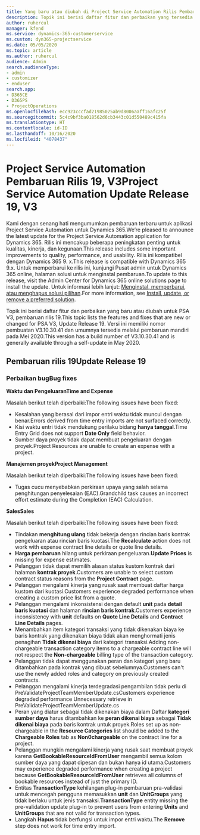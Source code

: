 ```yaml
---
title: Yang baru atau diubah di Project Service Automation Rilis Pembaruan 19, V3
description: Topik ini berisi daftar fitur dan perbaikan yang tersedia di Project Service Automation V3, pembaruan rilis 19, V3.
author: ruhercul
manager: kfend
ms.service: dynamics-365-customerservice
ms.custom: dyn365-projectservice
ms.date: 05/05/2020
ms.topic: article
ms.author: ruhercul
audience: Admin
search.audienceType:
- admin
- customizer
- enduser
search.app:
- D365CE
- D365PS
- ProjectOperations
ms.openlocfilehash: ecc923cccfad21985025ab9d8006aaff16afc25f
ms.sourcegitcommit: 5c4c9bf3ba018562d6cb3443c01d550489c415fa
ms.translationtype: HT
ms.contentlocale: id-ID
ms.lasthandoff: 10/16/2020
ms.locfileid: "4078437"
---
```

# <a name="project-service-automation-update-release-19-v3"></a><span data-ttu-id="30700-103">Project Service Automation Pembaruan Rilis 19, V3</span><span class="sxs-lookup"><span data-stu-id="30700-103">Project Service Automation Update Release 19, V3</span></span>

<span data-ttu-id="30700-104">Kami dengan senang hati mengumumkan pembaruan terbaru untuk aplikasi Project Service Automation untuk Dynamics 365.</span><span class="sxs-lookup"><span data-stu-id="30700-104">We’re pleased to announce the latest update for the Project Service Automation application for Dynamics 365.</span></span> <span data-ttu-id="30700-105">Rilis ini mencakup beberapa peningkatan penting untuk kualitas, kinerja, dan kegunaan.</span><span class="sxs-lookup"><span data-stu-id="30700-105">This release includes some important improvements to quality, performance, and usability.</span></span> <span data-ttu-id="30700-106">Rilis ini kompatibel dengan Dynamics 365 9. x.</span><span class="sxs-lookup"><span data-stu-id="30700-106">This release is compatible with Dynamics 365 9.x.</span></span> <span data-ttu-id="30700-107">Untuk memperbarui ke rilis ini, kunjungi Pusat admin untuk Dynamics 365 online, halaman solusi untuk menginstal pembaruan.</span><span class="sxs-lookup"><span data-stu-id="30700-107">To update to this release, visit the Admin Center for Dynamics 365 online solutions page to install the update.</span></span> <span data-ttu-id="30700-108">Untuk informasi lebih lanjut: [Menginstal, memperbarui, atau menghapus solusi pilihan](https://docs.microsoft.com/power-platform/admin/install-remove-preferred-solution).</span><span class="sxs-lookup"><span data-stu-id="30700-108">For more information, see [Install, update, or remove a preferred solution](https://docs.microsoft.com/power-platform/admin/install-remove-preferred-solution).</span></span>

<span data-ttu-id="30700-109">Topik ini berisi daftar fitur dan perbaikan yang baru atau diubah untuk PSA V3, pembaruan rilis 19.</span><span class="sxs-lookup"><span data-stu-id="30700-109">This topic lists the features and fixes that are new or changed for PSA V3, Update Release 19.</span></span> <span data-ttu-id="30700-110">Versi ini memiliki nomor pembuatan V3.10.30.41 dan umumnya tersedia melalui pembaruan mandiri pada Mei 2020.</span><span class="sxs-lookup"><span data-stu-id="30700-110">This version has a build number of V3.10.30.41 and is generally available through a self-update in May 2020.</span></span>

## <a name="update-release-19"></a><span data-ttu-id="30700-111">Pembaruan rilis 19</span><span class="sxs-lookup"><span data-stu-id="30700-111">Update Release 19</span></span>

### <a name="bug-fixes"></a><span data-ttu-id="30700-112">Perbaikan bug</span><span class="sxs-lookup"><span data-stu-id="30700-112">Bug fixes</span></span>

<span data-ttu-id="30700-113">**Waktu dan Pengeluaran**</span><span class="sxs-lookup"><span data-stu-id="30700-113">**Time and Expense**</span></span>

<span data-ttu-id="30700-114">Masalah berikut telah diperbaiki:</span><span class="sxs-lookup"><span data-stu-id="30700-114">The following issues have been fixed:</span></span> 

- <span data-ttu-id="30700-115">Kesalahan yang berasal dari impor entri waktu tidak muncul dengan benar.</span><span class="sxs-lookup"><span data-stu-id="30700-115">Errors derived from time entry imports are not surfaced correctly.</span></span>
- <span data-ttu-id="30700-116">Kisi waktu entri tidak mendukung perilaku bidang **hanya tanggal**.</span><span class="sxs-lookup"><span data-stu-id="30700-116">Time Entry Grid does not support **Date Only** field behavior.</span></span>
- <span data-ttu-id="30700-117">Sumber daya proyek tidak dapat membuat pengeluaran dengan proyek.</span><span class="sxs-lookup"><span data-stu-id="30700-117">Project Resources are unable to create an expense with a project.</span></span>

<span data-ttu-id="30700-118">**Manajemen proyek**</span><span class="sxs-lookup"><span data-stu-id="30700-118">**Project Management**</span></span>

<span data-ttu-id="30700-119">Masalah berikut telah diperbaiki:</span><span class="sxs-lookup"><span data-stu-id="30700-119">The following issues have been fixed:</span></span> 

-  <span data-ttu-id="30700-120">Tugas cucu menyebabkan perkiraan upaya yang salah selama penghitungan penyelesaian (EAC).</span><span class="sxs-lookup"><span data-stu-id="30700-120">Grandchild task causes an incorrect effort estimate during the Completion (EAC) Calculation.</span></span>

<span data-ttu-id="30700-121">**Sales**</span><span class="sxs-lookup"><span data-stu-id="30700-121">**Sales**</span></span>

<span data-ttu-id="30700-122">Masalah berikut telah diperbaiki:</span><span class="sxs-lookup"><span data-stu-id="30700-122">The following issues have been fixed:</span></span> 

- <span data-ttu-id="30700-123">Tindakan **menghitung ulang** tidak bekerja dengan rincian baris kontrak pengeluaran atau rincian baris kuotasi.</span><span class="sxs-lookup"><span data-stu-id="30700-123">The **Recalculate** action does not work with expense contract line details or quote line details.</span></span>
- <span data-ttu-id="30700-124">**Harga pembaruan** hilang untuk perkiraan pengeluaran.</span><span class="sxs-lookup"><span data-stu-id="30700-124">**Update Prices** is missing for expense estimates.</span></span>
-  <span data-ttu-id="30700-125">Pelanggan tidak dapat memilih alasan status kustom kontrak dari halaman **kontrak proyek**.</span><span class="sxs-lookup"><span data-stu-id="30700-125">Customers are unable to select custom contract status reasons from the **Project Contract** page.</span></span>
- <span data-ttu-id="30700-126">Pelanggan mengalami kinerja yang rusak saat membuat daftar harga kustom dari kuotasi.</span><span class="sxs-lookup"><span data-stu-id="30700-126">Customers experience degraded performance when creating a custom price list from a quote.</span></span>
- <span data-ttu-id="30700-127">Pelanggan mengalami inkonsistensi dengan default **unit** pada **detail baris kuotasi** dan halaman **rincian baris kontrak**.</span><span class="sxs-lookup"><span data-stu-id="30700-127">Customers experience inconsistency with **unit** defaults on **Quote Line Details** and **Contract Line Details** pages.</span></span>
- <span data-ttu-id="30700-128">Menambahkan item kategori transaksi yang tidak dikenakan biaya ke baris kontrak yang dikenakan biaya tidak akan menghormati jenis penagihan **Tidak dikenai biaya** dari kategori transaksi.</span><span class="sxs-lookup"><span data-stu-id="30700-128">Adding non-chargeable transaction category items to a chargeable contract line will not respect the **Non-chargeable** billing type of the transaction category.</span></span>
- <span data-ttu-id="30700-129">Pelanggan tidak dapat menggunakan peran dan kategori yang baru ditambahkan pada kontrak yang dibuat sebelumnya.</span><span class="sxs-lookup"><span data-stu-id="30700-129">Customers can't use the newly added roles and category on previously created contracts.</span></span>
- <span data-ttu-id="30700-130">Pelanggan mengalami kinerja terdegradasi pengambilan tidak perlu di PreValidateProjectTeamMemberUpdate.cs</span><span class="sxs-lookup"><span data-stu-id="30700-130">Customers experience degraded performance Unnecessary retrieve in PreValidateProjectTeamMemberUpdate.cs</span></span>
- <span data-ttu-id="30700-131">Peran yang diatur sebagai tidak dikenakan biaya dalam Daftar **kategori sumber daya** harus ditambahkan ke **peran dikenai biaya** sebagai **Tidak dikenai biaya** pada baris kontrak untuk proyek.</span><span class="sxs-lookup"><span data-stu-id="30700-131">Roles set up as non-chargeable in the **Resource Categories** list should be added to the **Chargeable Roles** tab as **Non0chargeable** on the contract line for a project.</span></span>
- <span data-ttu-id="30700-132">Pelanggan mungkin mengalami kinerja yang rusak saat membuat proyek karena **GetBookableResourceIdFromUser** mengambil semua kolom sumber daya yang dapat dipesan dan bukan hanya id utama.</span><span class="sxs-lookup"><span data-stu-id="30700-132">Customers may experience degraded performance when creating a project because **GetBookableResourceIdFromUser** retrieves all columns of bookable resources instead of just the primary ID.</span></span>
- <span data-ttu-id="30700-133">Entitas **TransactionType** kehilangan plug-in pembaruan pra-validasi untuk mencegah pengguna memasukkan **unit** dan **UnitGroups** yang tidak berlaku untuk jenis transaksi.</span><span class="sxs-lookup"><span data-stu-id="30700-133">**TransactionType** entity missing the pre-validation update plug-in to prevent users from entering **Units** and **UnitGroups** that are not valid for transaction types.</span></span>
- <span data-ttu-id="30700-134">Langkah **Hapus** tidak berfungsi untuk impor entri waktu.</span><span class="sxs-lookup"><span data-stu-id="30700-134">The **Remove** step does not work for time entry import.</span></span>
